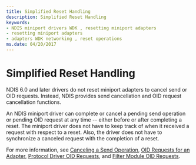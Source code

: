 ```yaml
---
title: Simplified Reset Handling
description: Simplified Reset Handling
keywords:
- NDIS miniport drivers WDK , resetting miniport adapters
- resetting miniport adapters
- adapters WDK networking , reset operations
ms.date: 04/20/2017
---
```


# Simplified Reset Handling





NDIS 6.0 and later drivers do not reset miniport adapters to cancel send or OID requests. Instead, NDIS provides send cancellation and OID request cancellation functions.

An NDIS miniport driver can complete or cancel a pending send operation or pending OID request at any time -- either before or after completing a reset. The miniport driver does not have to keep track of when it received a request with respect to a reset. Also, the driver does not have to synchronize a canceled request with the completion of a reset.

For more information, see [Canceling a Send Operation](canceling-a-send-operation.md), [OID Requests for an Adapter](miniport-adapter-oid-requests.md), [Protocol Driver OID Requests](protocol-driver-oid-requests.md), and [Filter Module OID Requests](filter-module-oid-requests.md).

 

 





